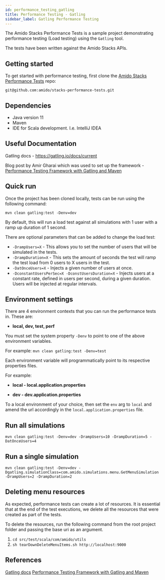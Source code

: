 ```yaml
---
id: performance_testing_gatling
title: Performance Testing - Gatling
sidebar_label: Gatling Performance Testing
---
```


The Amido Stacks Performance Tests is a sample project demonstrating performance testing (Load testing) using the `Gatling` tool.

The tests have been written against the Amido Stacks APIs.

## Getting started

To get started with performance testing, first clone the [Amido Stacks Performance Tests](https://github.com/amido/stacks-performance-tests) repo:

`git@github.com:amido/stacks-performance-tests.git`

## Dependencies

- Java version 11
- Maven
- IDE for Scala development. I.e. IntelliJ IDEA

## Useful Documentation

Gatling docs - https://gatling.io/docs/current

Blog post by Amir Gharai which was used to set up the framework - 
[Performance Testing Framework with Gatling and Maven](https://www.testingexcellence.com/gatling-maven-performance-test-framework/)


## Quick run

Once the project has been cloned locally, tests can be run using the following command:

`mvn clean gatling:test -Denv=dev`

By default, this will run a load test against all simulations with 1 user with a ramp up duration of 1 second.

There are optional parameters that can be added to change the load test:

- `-DrampUsers=X` - This allows you to set the number of users that will be simulated in the tests.
- `-DrampDuration=X` - This sets the amount of seconds the test will ramp the test load from 0 users to X users in the test.
- `-DatOnceUsers=X` - Injects a given number of users at once.
- `-DconstantUsersPerSec=X -DconstUsersDuration=X` - Injects users at a constant rate, defined in users per second, during a given duration. Users will be injected at regular intervals.

## Environment settings

There are 4 environment contexts that you can run the performance tests in. These are:

- **local, dev, test, perf**

You must set the system property `-Denv` to point to one of the above environment variables.

For example: `mvn clean gatling:test -Denv=test`

Each environment variable will programmatically point to its respective properties files.

For example: 

- **local - local.application.properties**

- **dev - dev.application.properties**

To a local environment of your choice, then set the `env` arg to `local` and amend the url accordingly in the `local.application.properties` file.  

## Run all simulations

`mvn clean gatling:test -Denv=dev -DrampUsers=10 -DrampDuration=5 -DatOnceUsers=4`

## Run a single simulation

`mvn clean gatling:test -Denv=dev -Dgatling.simulationClass=com.amido.simulations.menu.GetMenuSimulation -DrampUsers=2 -DrampDuration=2`

## Deleting menu resources

As expected, performance tests can create a lot of resources. It is essential that at the end of the test executions, we delete all the resources that were created as part of the tests.

To delete the resources, run the following command from the root project folder and passing the base uri as an argument.

1. `cd src/test/scala/com/amido/utils`
2. `sh tearDownDeleteMenuItems.sh http://localhost:9000`

## References

[Gatling docs](https://gatling.io/docs/current)
[Performance Testing Framework with Gatling and Maven](https://devqa.io/gatling-maven-performance-test-framework/)
